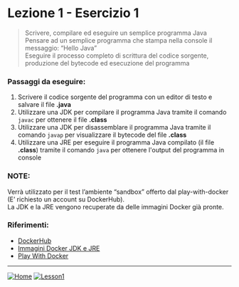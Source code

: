 # Lezione 1 - Esercizio 1

> Scrivere, compilare ed eseguire un semplice programma Java
> <br/>Pensare ad un semplice programma che stampa nella console il messaggio: “Hello Java”
> <br/>Eseguire il processo completo di scrittura del codice sorgente, produzione del bytecode ed esecuzione del programma

### Passaggi da eseguire:
1. Scrivere il codice sorgente del programma con un editor di testo e salvare il file **.java**
2. Utilizzare una JDK per compilare il programma Java tramite il comando `javac` per ottenere il file **.class**
3. Utilizzare una JDK per disassemblare il programma Java tramite il comando `javap` per visualizzare il bytecode del file **.class**
4. Utilizzare una JRE per eseguire il programma Java compilato (il file **.class**) tramite il comando `java` per ottenere l'output del programma in console
  
### NOTE: 
Verrà utilizzato per il test l’ambiente “sandbox” offerto dal play-with-docker (E’ richiesto un account su DockerHub).<br/>
La JDK e la JRE vengono recuperate da delle immagini Docker già pronte.

### Riferimenti:

- [DockerHub][dockerhub]
- [Immagini Docker JDK e JRE][groppedockerjdk]
- [Play With Docker][playwithdocker]

<!-- Definizione dei link per le risorse esterne -->
[dockerhub]: <https://hub.docker.com/>
[groppedockerjdk]: <https://hub.docker.com/r/groppedocker/centos-openjdk>
[playwithdocker]: <https://labs.play-with-docker.com/>

***
[![Home][img_home]][href_home]
[![Lesson1][img_lesson]][img_lesson1]

<!-- Definizione dei link per la navigazione-->
[href_home]: </README.md>
[img_lesson1]: </src/main/java/it/groppedev/lesson1/README.md>
[img_lesson2]: </src/main/java/it/groppedev/lesson2/README.md>
[img_lesson3]: </src/main/java/it/groppedev/lesson3/README.md>

[img_home]: <http://files.softicons.com/download/toolbar-icons/soft-icons-by-lokas-software/png/48x48/0007-home.png>
[img_lesson]: <http://files.softicons.com/download/toolbar-icons/ravenna-3d-icons-by-double-j-design/png/48x48/Books.png>

<!-- Tabella commentata -->
<!--| First Header  | Second Header |-->
<!--| ------------- | ------------- |-->
<!--| Content Cell  | Content Cell  |-->
<!--| Content Cell  | Content Cell  |-->
